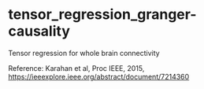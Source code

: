 # tensor_regression_granger-causality
Tensor regression for whole brain connectivity

Reference: Karahan et al, Proc IEEE, 2015, https://ieeexplore.ieee.org/abstract/document/7214360
